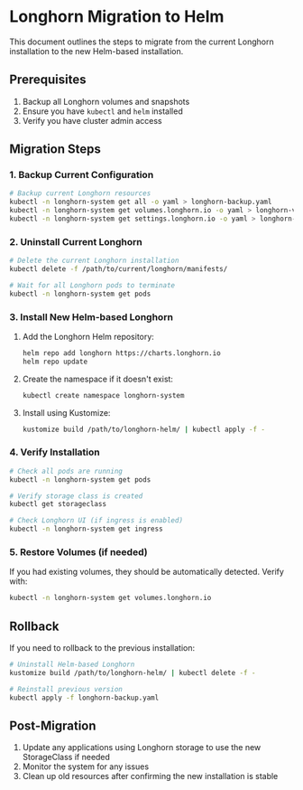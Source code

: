# Longhorn Migration to Helm

This document outlines the steps to migrate from the current Longhorn installation to the new Helm-based installation.

## Prerequisites

1. Backup all Longhorn volumes and snapshots
2. Ensure you have `kubectl` and `helm` installed
3. Verify you have cluster admin access

## Migration Steps

### 1. Backup Current Configuration

```bash
# Backup current Longhorn resources
kubectl -n longhorn-system get all -o yaml > longhorn-backup.yaml
kubectl -n longhorn-system get volumes.longhorn.io -o yaml > longhorn-volumes-backup.yaml
kubectl -n longhorn-system get settings.longhorn.io -o yaml > longhorn-settings-backup.yaml
```

### 2. Uninstall Current Longhorn

```bash
# Delete the current Longhorn installation
kubectl delete -f /path/to/current/longhorn/manifests/

# Wait for all Longhorn pods to terminate
kubectl -n longhorn-system get pods
```

### 3. Install New Helm-based Longhorn

1. Add the Longhorn Helm repository:
   ```bash
   helm repo add longhorn https://charts.longhorn.io
   helm repo update
   ```

2. Create the namespace if it doesn't exist:
   ```bash
   kubectl create namespace longhorn-system
   ```

3. Install using Kustomize:
   ```bash
   kustomize build /path/to/longhorn-helm/ | kubectl apply -f -
   ```

### 4. Verify Installation

```bash
# Check all pods are running
kubectl -n longhorn-system get pods

# Verify storage class is created
kubectl get storageclass

# Check Longhorn UI (if ingress is enabled)
kubectl -n longhorn-system get ingress
```

### 5. Restore Volumes (if needed)

If you had existing volumes, they should be automatically detected. Verify with:

```bash
kubectl -n longhorn-system get volumes.longhorn.io
```

## Rollback

If you need to rollback to the previous installation:

```bash
# Uninstall Helm-based Longhorn
kustomize build /path/to/longhorn-helm/ | kubectl delete -f -

# Reinstall previous version
kubectl apply -f longhorn-backup.yaml
```

## Post-Migration

1. Update any applications using Longhorn storage to use the new StorageClass if needed
2. Monitor the system for any issues
3. Clean up old resources after confirming the new installation is stable
